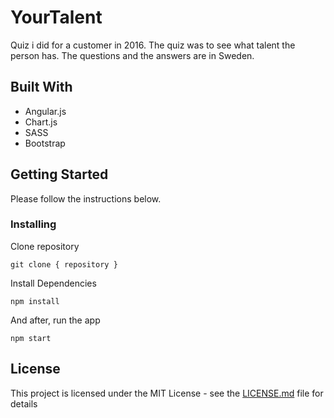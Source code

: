 # YourTalent

Quiz i did for a customer in 2016. The quiz was to see what talent the person has. The questions and the answers are in Sweden. 

## Built With
- Angular.js
- Chart.js
- SASS
- Bootstrap 

## Getting Started

Please follow the instructions below.

### Installing

Clone repository

```
git clone { repository }
```

Install Dependencies

```
npm install
```

And after, run the app

```
npm start
```

## License

This project is licensed under the MIT License - see the [LICENSE.md](LICENSE.md) file for details


